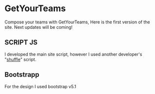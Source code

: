 # GetYourTeams
Compose your teams with GetYourTeams, Here is the first version of the site. Next updates will be coming!

## SCRIPT JS
I developed the main site script, however I used another developer's "[shuffle](https://stackoverflow.com/questions/2450954/how-to-randomize-shuffle-a-javascript-array)" script.

## Bootstrapp
For the design I used bootstrap v5.1
